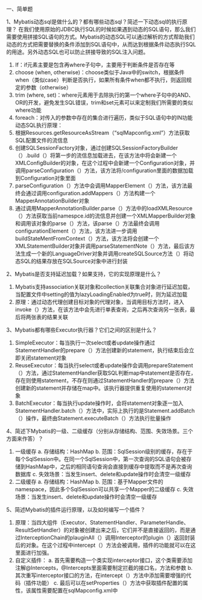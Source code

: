 一、简单题

1、Mybatis动态sql是做什么的？都有哪些动态sql？简述一下动态sql的执行原理？
在我们使用原始的JDBC执行SQL的时候如果遇到动态的SQL语句，那么我们需要使用拼接SQL语句的方式。Mybatis的动态SQL可以通过解析的方式帮助我们动态的方式把需要替换的条件添加到SQL语句中，从而达到根据条件动态执行SQL的用途。另外动态SQL也可以防止拼接导致的SQL注入问题。
1.	If：if元素主要是包含再where子句中，主要用于判断条件是否存在等
2.	choose (when, otherwise)：choose类似于Java中的switch，根据条件when（类似case）判断是否执行，如果所有条件when都不执行，则返回规定的参数（otherwise）
3.	trim (where, set)：where元素用于去除执行的第一个where子句中的AND、OR的开发，避免发生SQL错误，trim和set元素可以来定制我们所需要的类似where功能
4.	foreach：对传入的参数中存在的集合进行遍历，类似于SQL语句中的IN功能
动态SQL执行原理：
1.	根据Resources.getResourceAsStream（“sqlMapconfig.xml”）方法获取SQL配置文件的流信息
2.	创建SQLSessionFactory对象，通过创建SQLSessionFactoryBuilder（）.build（）将第一步的流信息加载进去，在该方法中将会新建一个XMLConfigBuilder的对象，在这个过程中会新建一个Configuration对象，并调用parseConfiguration（）方法，该方法将/configuration里面的数据加载到Configuration对象里面
3.	parseConfiguration（）方法中会调用MapperElement（）方法，该方法最终会通过调用configuration.addMappers（）方法构建一个MapperAnnotationBuilder对象
4.	通过调用MapperAnnotationBuilder.parse（）方法中的loadXMLResource（）方法获取当前namespce.id的流信息并创建一个XMLMapperBuilder对象和调用该对象的parse（）方法，该parse（）方法最终会调用configurationElement（）方法，该方法进一步调用buildStateMentFromContext（）方法，该方法将会创建一个XMLStatementBuilder对象并调用parseStatementNote（）方法，最后该方法生成一个新的LanguageDriver对象并调用createSQLSource方法（）将动态SQL的结果存放在SQLSource对象中进行封装


2、Mybatis是否支持延迟加载？如果支持，它的实现原理是什么？
1.	Mybatis支持association关联对象和collection关联集合对象进行延迟加载，当配置文件中setting的值为lazyLoadingEnabled为true时，则为延迟加载
2.	原理：通过动态代理创建目标对象的代理对象，当调用目标方法时，进入invoke（）方法，在该方法中会先进行单表查询，之后再次查询另一张表，最后将两张表的结果关联


3、Mybatis都有哪些Executor执行器？它们之间的区别是什么？
1.	SimpleExecutor：每当执行一次select或者update操作通过StatementHandler的prepare（）方法创建新的statement，执行结束后会立即关闭statement对象
2.	ReuseExecutor：每当执行select或者update操作会调用prepareStatement（）方法，通过StatementHandler获取SQL判断map中statement是否存在，存在则使用statement，不存在则通过StatementHandler的prepare（）方法创建新的statement并存储在map中。该执行器提供重复使用的statement对象
3.	BatchExecutor：每当执行update操作时，会将statement对象逐一加入StatementHandler.batch（）方法中，实际上执行的是Statement.addBatch（）操作，最终由Statement.executeBatch（）方法执行批量操作


4、简述下Mybatis的一级、二级缓存（分别从存储结构、范围、失效场景。三个方面来作答）？
1.	一级缓存
a.	存储结构：HashMap
b.	范围：SqlSession级别的缓存，存在于每个SqlSession中。在同一个SqlSession中，第一次查询的SQL语句会被存储到HashMap中，之后的相同语句查询会直接到缓存中提取而不是再次查询数据库
c.	失效场景：当发生insert、delete和update操作时会清空一级缓存
2.	二级缓存
a.	存储结构：HashMap
b.	范围：基于Mapper文件的namespace，因此多个SqlSession可以共享一个Mapper的二级缓存
c.	失效场景：当发生insert、delete和update操作时会清空一级缓存

5、简述Mybatis的插件运行原理，以及如何编写一个插件？
1.	原理：当四大组件（Executor、StatementHandler、ParameterHandle、ResultSetHandler）的对象被创建出来之后，它们并不是直接返回的，而是通过InterceptionChain的plauginAll（）调用Interceptor的plugin（）返回封装后的对象。在这个过程中intercept（）方法会被调用，插件的功能就可以在这里面进行加强。
2.	自定义插件：
a.	首先需要构造一个类实现interceptor接口，这个类需要添加注解@Intercepts，@Intercepts里面需要制定拦截的接口名，方法和参数
b.	其次重写interceptor接口的方法，在intercept（）方法中添加需要增强的代码（插件功能）
c.	最后可以在setProperties（）方法中获取插件配置的属性，该属性需要配置在sqlMapconfig.xml中

